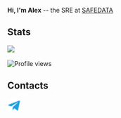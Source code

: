 **Hi, I'm Alex** -- the SRE at [SAFEDATA](https://rt-dc.ru/)



## Stats
<img src="https://github-readme-stats.vercel.app/api?username=ferr0&show_icons=true&count_private=true&theme=gruvbox">

![Profile views](https://gpvc.arturio.dev/ferr0?v3)
## Contacts
<a href="https://t.me/znferr0"><img align="left" alt="Alexander S | Telegram" width="30px" src="https://github.com/ferr0/ferr0/blob/master/assets/tg.png?raw=true" /></a>




## 




<!--
**ferr0/ferr0** is a ✨ _special_ ✨ repository because its `README.md` (this file) appears on your GitHub profile.

Here are some ideas to get you started:
# Hi there 👋

Hello, welcome to my GitHub home. 😄

- 🔭 I’m currently working on ...
- 🌱 I’m currently learning ...
- 👯 I’m looking to collaborate on ...
- 🤔 I’m looking for help with ...
- 💬 Ask me about ...
- 📫 How to reach me: ...
- 😄 Pronouns: ...
- ⚡ Fun fact: ...



|||
|:---|:---|
|||
|||
-->






